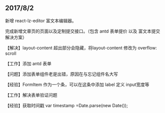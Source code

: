 2017/8/2
--------

新增 react-lz-editor 富文本编辑器。

完成新增文章页的页面以及定制提交接口。（包含 antd 表单提价 以及 富文本提交解决方案）


【解决】layout-content 超出部分会隐藏，将layout-content 修改为 overflow: scroll


【工作】添加 antd 表单

【问题】添加表单组件老是出错，原因在与忘记组件名大写

【经验】FormItem 作为一个条，可以在这条中添加 label 定义 input宽度等

【工作】解决表单验证问题

【经验】获取时间戳 var timestamp =Date.parse(new Date());